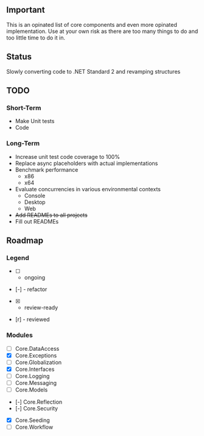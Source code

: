 ## Important

This is an opinated list of core components and even more opinated implementation. Use at your own risk as there are too many things to do and too little time to do it in.

## Status

Slowly converting code to .NET Standard 2 and revamping structures


## TODO

### Short-Term
* Make Unit tests
* Code

### Long-Term
* Increase unit test code coverage to 100% 
* Replace async placeholders with actual implementations
* Benchmark performance
  * x86
  * x64
* Evaluate concurrencies in various environmental contexts
  * Console
  * Desktop
  * Web
* <s>Add READMEs to all projects</s>
* Fill out READMEs


## Roadmap

### Legend
* [ ] - ongoing
* [-] - refactor  
* [x] - review-ready  
* [r] - reviewed  

### Modules
- [ ] Core.DataAccess
- [x] Core.Exceptions
- [ ] Core.Globalization 
- [x] Core.Interfaces  
- [ ] Core.Logging  
- [ ] Core.Messaging  
- [ ] Core.Models  
- [-] Core.Reflection
- [-] Core.Security  
- [x] Core.Seeding 
- [ ] Core.Workflow 
